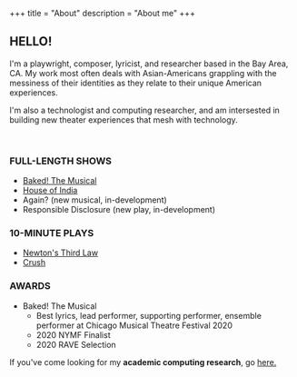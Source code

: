 +++
title = "About"
description = "About me"
+++

<h2> HELLO! </h2> 

I'm a playwright, composer, lyricist, and researcher based in the Bay Area, CA. 
My work most often deals with Asian-Americans grappling with the messiness of
their identities as they relate to their unique American experiences.

I'm also a technologist and computing researcher, and am intersested in
building new theater experiences that mesh with technology. 

<br>

<h3> FULL-LENGTH SHOWS </h3>

- <a href="https://bakedthemusical.com" target="_blank">Baked! The Musical</a>
- <a href="https://newplayexchange.org/plays/1586609/house-india" target="_blank">House of India</a>
- Again? (new musical, in-development)
- Responsible Disclosure (new play, in-development)

<h3> 10-MINUTE PLAYS </h3>

- <a href="https://newplayexchange.org/plays/911760/newtons-third-law" target="_blank">Newton's Third Law</a>
- <a href="https://newplayexchange.org/plays/879662/crush" target="_blank">Crush</a>

<h3> AWARDS </h3>

- Baked! The Musical
    - Best lyrics, lead performer, supporting performer, ensemble performer at Chicago Musical Theatre Festival 2020
    - 2020 NYMF Finalist
    - 2020 RAVE Selection

If you've come looking for my <b>academic computing research</b>, go <a href="https://kumarde.com" target="_blank">here.</a>
